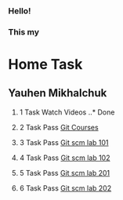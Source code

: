 ### Hello!
### This my
# Home Task
## Yauhen Mikhalchuk

1. 1 Task Watch Videos 
..* Done
2. 2 Task Pass [Git Courses](https://www.katacoda.com/courses/git)

3. 3 Task Pass [Git scm lab 101](https://www.katacoda.com/aossama/scenarios/git-scm-lab-101)

4. 4 Task Pass [Git scm lab 102](https://www.katacoda.com/aossama/scenarios/git-scm-lab-102)

5. 5 Task Pass [Git scm lab 201](https://www.katacoda.com/aossama/scenarios/git-scm-lab-201) 

6. 6 Task Pass [Git scm lab 202](https://www.katacoda.com/aossama/scenarios/git-scm-lab-202) 

